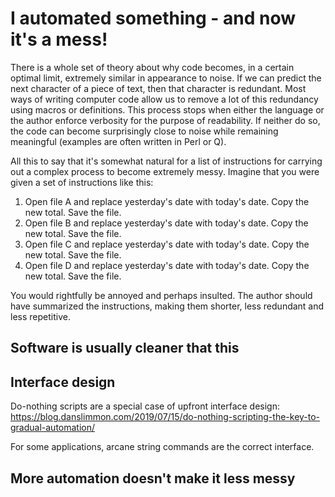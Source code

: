 # I automated something - and now it's a mess!

There is a whole set of theory about why code becomes, in a certain optimal limit, extremely similar in appearance to noise.
If we can predict the next character of a piece of text, then that character is redundant.
Most ways of writing computer code allow us to remove a lot of this redundancy using macros or definitions.
This process stops when either the language or the author enforce verbosity for the purpose of readability.
If neither do so, the code can become surprisingly close to noise while remaining meaningful (examples are often written in Perl or Q).

All this to say that it's somewhat natural for a list of instructions for carrying out a complex process to become extremely messy.
Imagine that you were given a set of instructions like this:

1. Open file A and replace yesterday's date with today's date. Copy the new total. Save the file.
2. Open file B and replace yesterday's date with today's date. Copy the new total. Save the file.
3. Open file C and replace yesterday's date with today's date. Copy the new total. Save the file.
4. Open file D and replace yesterday's date with today's date. Copy the new total. Save the file.

You would rightfully be annoyed and perhaps insulted. The author should have summarized the instructions, making them shorter, less redundant and less repetitive.

## Software is usually cleaner that this

## Interface design

Do-nothing scripts are a special case of upfront interface design: https://blog.danslimmon.com/2019/07/15/do-nothing-scripting-the-key-to-gradual-automation/

For some applications, arcane string commands are the correct interface.



## More automation doesn't make it less messy
